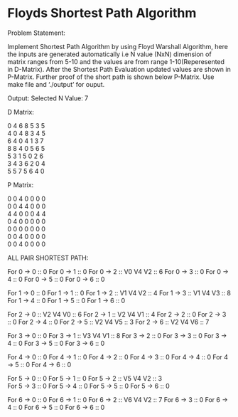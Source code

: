 # Floyds Shortest Path Algorithm

Problem Statement:

Implement Shortest Path Algorithm by using Floyd Warshall Algorithm, here the inputs are generated automatically i.e N value (NxN) dimension of matrix ranges from 5-10 and the values are from range 1-10(Reperesented in D-Matrix).
After the Shortest Path Evaluation updated values are shown in P-Matrix.
Further proof of the short path is shown below P-Matrix.
Use make file and ‘./output’ for ouput.

Output:
Selected N Value: 7

D Matrix:  

0	4	6	8	5	3	5	
4	0	4	8	3	4	5	
6	4	0	4	1	3	7	
8	8	4	0	5	6	5	
5	3	1	5	0	2	6	
3	4	3	6	2	0	4	
5	5	7	5	6	4	0	


P Matrix: 

0	0	4	0	0	0	0	
0	0	4	4	0	0	0	
4	4	0	0	0	4	4	
0	4	0	0	0	0	0	
0	0	0	0	0	0	0	
0	0	4	0	0	0	0	
0	0	4	0	0	0	0	


ALL PAIR SHORTEST PATH: 

For 0 -> 0 :: 0
For 0 -> 1 :: 0
For 0 -> 2 :: V0 V4 V2 :: 6
For 0 -> 3 :: 0
For 0 -> 4 :: 0
For 0 -> 5 :: 0
For 0 -> 6 :: 0

For 1 -> 0 :: 0
For 1 -> 1 :: 0
For 1 -> 2 :: V1 V4 V2 :: 4
For 1 -> 3 :: V1 V4 V3 :: 8
For 1 -> 4 :: 0
For 1 -> 5 :: 0
For 1 -> 6 :: 0

For 2 -> 0 :: V2 V4 V0 :: 6
For 2 -> 1 :: V2 V4 V1 :: 4
For 2 -> 2 :: 0
For 2 -> 3 :: 0
For 2 -> 4 :: 0
For 2 -> 5 :: V2 V4 V5 :: 3
For 2 -> 6 :: V2 V4 V6 :: 7

For 3 -> 0 :: 0
For 3 -> 1 :: V3 V4 V1 :: 8
For 3 -> 2 :: 0
For 3 -> 3 :: 0
For 3 -> 4 :: 0
For 3 -> 5 :: 0
For 3 -> 6 :: 0

For 4 -> 0 :: 0
For 4 -> 1 :: 0
For 4 -> 2 :: 0
For 4 -> 3 :: 0
For 4 -> 4 :: 0
For 4 -> 5 :: 0
For 4 -> 6 :: 0

For 5 -> 0 :: 0
For 5 -> 1 :: 0
For 5 -> 2 :: V5 V4 V2 :: 3  
For 5 -> 3 :: 0
For 5 -> 4 :: 0
For 5 -> 5 :: 0
For 5 -> 6 :: 0

For 6 -> 0 :: 0
For 6 -> 1 :: 0
For 6 -> 2 :: V6 V4 V2 :: 7
For 6 -> 3 :: 0
For 6 -> 4 :: 0
For 6 -> 5 :: 0
For 6 -> 6 :: 0
